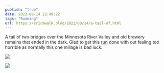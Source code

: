 ```yaml
---
publish: "true"
date: 2022-08-14 22:49:22
tags: "Running"
url: https://ericmwalk.blog/2022/08/14/a-tail-of.html
---
```


A tail of two bridges over the Minnesota River Valley and old brewery remains that ended in the dark. Glad to get this [run](http://www.strava.com/activities/7639836720) done with out feeling too horrible  as normally this one millage is bad luck.


![](https://ericmwalk.blog/uploads/2022/300e8e8a99.jpg)

![](https://ericmwalk.blog/uploads/2022/f245c4e8ab.jpg)